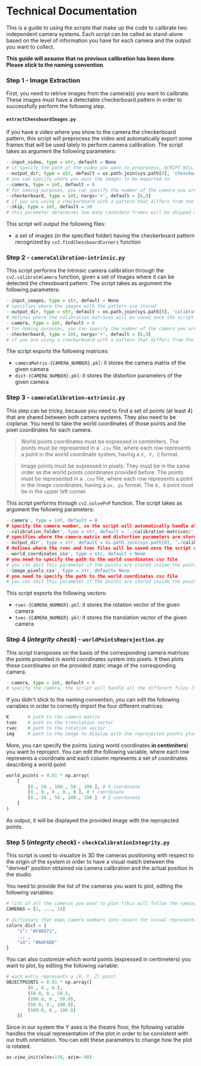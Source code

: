 # Technical Documentation

This is a guide to using the scripts that make up the code to calibrate two independent camera systems. Each script can be called as stand-alone based on the level of information you have for each camera and the output you want to collect. 

**This guide will assume that no previous calibration has been done**.  
**Please stick to the naming convention**.

### Step 1 - Image Extraction

First, you need to retrive images from the camera(s) you want to calibrate. These images must have a detectable checkerboard pattern in order to successfully perform the following step.

#### `extractChessboardImages.py`

If you have a video where you show to the camera the checkerboard pattern, this script will preprocess the video and automatically export some frames that will be used lately to perform camera calibration. The script takes as argument the following parameters:

``` py
--input_video, type = str, default = None
# it specify the path of the video you want to preprocess, SCRIPT WILL ABORT IF THIS PARAMETER IS EQUAL TO NONE
--output_dir, type = str, default = os.path.join(sys.path[0], 'chessboard-images/')
# you can specify where you want the images to be exported to
--camera, type = int, default = 0
# for naming purposes, you can specify the number of the camera you are calibrating
--checkerboard, type = int, nargs='+', default = [6,9]
# if you are using a checkerboard with a pattern that differs from the (6,9) one, you can specify it with this argument
--skip, type = int, default = 30
# this parameter determines how many candidate frames will be skipped after finding one frame having the checkboard pattern (it is used to avoid the export of hundreds of frames) 
```

This script will output the following files:
- a set of images (in the specified folder) having the checkerboard pattern recognized by `cv2.findChessboardCorners` function

### Step 2 - `cameraCalibration-intrinsic.py`

This script performs the intrinsic camera calibration through the `cv2.calibrateCamera` function, given a set of images where it can be detected the chessboard pattern. The script takes as argument the following parameters:

```py
--input_images, type = str, default = None
# specifies where the images with the pattern are stored
--output_dir, type = str, default = os.path.join(sys.path[0], 'calibration-matrices/')
# defines where the calibration matrices will be saved once the script ended
--camera, type = int, default = 0
# for naming purposes, you can specify the number of the camera you are calibrating
--checkerboard, type = int, nargs='+', default = [6,9]
# if you are using a checkerboard with a pattern that differs from the (6,9) one, you can specify it with this argument
```

The script exports the following matrices:
- `cameraMatrix-{CAMERA_NUMBER}.pkl`: it stores the camera matrix of the given camera
- `dist-{CAMERA_NUMBER}.pkl`: it stores the distortion parameters of the given camera

### Step 3 - `cameraCalibration-extrinsic.py`

This step can be tricky, because you need to find a set of points (at least 4) that are shared between both camera systems. They also need to be coplanar. You need to take the world coordinates of those points and the pixel coordinates for each camera.

> World points coordinates must be expressed in centimiters. The points must be represented in a `.csv` file, where each row represents a point in the world coordinate system, having a `X, Y, Z` format.

> Image points must be expressed in pixels. They must be in the same order as the world points coordinates provided before. The points must be represented in a `.csv` file, where each row represents a point in the image coordinates, having a `px, py` format. The `0, 0` point must be in the upper left corner.

This script performs through `cv2.solvePnP` function. The script takes as argument the following parameters:

```py
--camera', type = int, default = 0
# specify the camera number, so the script will automatically handle all the files (IF YOU STICK TO THE NAMING CONVENTION)
--calibration_folder', type = str, default = './calibration-matrices/'
# specifies where the camera matrix and distortion parameters are stored
--output_dir', type = str, default = os.path.join(sys.path[0], './calibration-matrices/')
# defines where the rvec and tvec files will be saved once the script ended
--world_coordinates_csv', type = str, default = None
# you need to specify the path to the world coordinates csv file
# you can omit this parameter if the points are stored inside the points folder and have the worldpoints.csv naming convention
--image_pixels_csv', type = str, default= None
# you need to specify the path to the world coordinates csv file
# you can omit this parameter if the points are stored inside the points folder and have the camera{CAMERA_NUMBER}-points.csv naming convention
```

This script exports the following vectors:
- `rvec-{CAMERA_NUMBER}.pkl`: it stores the rotation vector of the given camera
- `tvec-{CAMERA_NUMBER}.pkl`: it stores the translation vector of the given camera

### Step 4 (*integrity check*) - `worldPointsReprojection.py`

This script transposes on the basis of the corresponding camera matrices the points provided in world coordinates system into pixels. It then plots these coordinates on the provided static image of the corresponding camera.

```py
--camera, type = int, default = 0
# specify the camera, the script will handle all the different files (STICK TO THE NAMING AND FOLDER CONVENTION)
```

If you didn't stick to the naming convention, you can edit the following variables in order to correctly import the four different matrices:

```py
K       # path to the camera matrix
tvec    # path to the translation vector
rvec    # path to the rotation vector
img     # path to the image to display with the reprojected points plotted 
```

More, you can specify the points (using world coordinates **in centimiters**) you want to reproject.
You can edit the following variable, where each row represents a coordinate and each column represents a set of coordinates describing a world point

```py
world_points = 0.01 * np.array(
    [
        [0., 50., 100., 50., 100.], # X coordinate
        [0., 0., 0., 0., 0.], # Y coordinate
        [0., 50., 50., 100., 100.]  # Z coordinate
    ]
)
```

As output, it will be displayed the provided image with the reprojected points.

### Step 5 (*integrity check*) - `checkCalibrationIntegrity.py`

This script is used to visualize in 3D the cameras positioning with respect to the origin of the system in order to have a visual match between the "derived" position obtained via camera calibration and the actual position in the studio.

You need to provide the list of the cameras you want to plot, editing the following variables:

```py
# list of all the cameras you want to plot (this will follow the naming convention)
CAMERAS = [1, ..., 14]

# dictionary that maps camera numbers into colors for visual representation purposes
colors_dict = {
    "1": "#FA6971",
    ... ,
    "14": "#6AFA8E"
}
```

You can also customize which world points (expressed in centimeters) you want to plot, by editing the following variable:

```py
# each entry represents a (X, Y, Z) point
OBJECTPOINTS = 0.01 * np.array([
        (0., 0., 0.),
        (50.0, 0., 50.),
        (100.0, 0., 50.0),
        (50.0, 0., 100.0),
        (100.0, 0., 100.0)
    ])
```

Since in our system the Y axes is the theatre floor, the following variable handles the visual representation of the plot in order to be consistent with our truth orientation. You can edit these parameters to change how the plot is rotated.

```py
ax.view_init(elev=130, azim=-90)
```